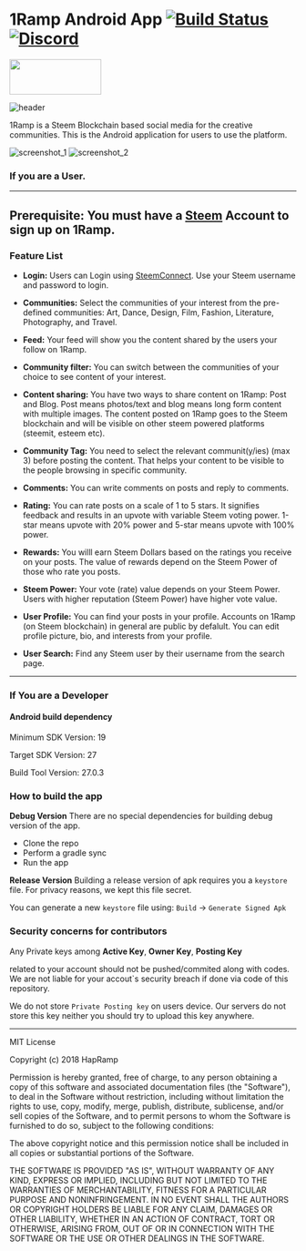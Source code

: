 # 1Ramp Android App [![Build Status](https://travis-ci.org/hapramp/1Rramp-Android.svg?branch=master)](https://travis-ci.org/hapramp/1Rramp-Android) [![Discord](https://img.shields.io/discord/456730715598618624.svg)](https://discord.gg/r9vwcHe)
[<img src="https://user-images.githubusercontent.com/10809719/45163411-05b78680-b20e-11e8-9891-f0b8b6fcf23b.png" height="62px" width="161px"/>](https://play.google.com/store/apps/details?id=com.hapramp)

![header](https://user-images.githubusercontent.com/10809719/46408112-a7a79180-c72e-11e8-8232-0b972ea4195c.png)

1Ramp is a Steem Blockchain based social media for the creative communities. This is the Android application for users to use the platform.

![screenshot_1](https://user-images.githubusercontent.com/10809719/46408113-a7a79180-c72e-11e8-8d2f-ac6771e5211d.png)
![screenshot_2](https://user-images.githubusercontent.com/10809719/46408114-a8402800-c72e-11e8-8b51-1ac3730bdb2d.png)



### If you are a User.
---
**Prerequisite:**
You must have a [Steem](https://steemit.com/) Account to sign up on 1Ramp.
---

### Feature List
 - **Login:** Users can Login using [SteemConnect](https://steemconnect.com). Use your Steem username and password to login.

 - **Communities:** Select the communities of your interest from the pre-defined communities: Art, Dance, Design, Film, Fashion, Literature, Photography, and Travel.

 - **Feed:**  Your feed will show you the content shared by the users your follow on 1Ramp.

 - **Community filter:** You can switch between the communities of your choice to see content of your interest.

 - **Content sharing:** You have two ways to share content on 1Ramp: Post and Blog. Post means photos/text and blog means long form content with multiple images. The content posted on 1Ramp goes to the Steem blockchain and will be visible on other steem powered platforms (steemit, esteem etc).

 - **Community Tag:** You need to select the relevant communit(y/ies) (max 3) before posting the content. That helps your content to be visible to the people browsing in specific community.

 - **Comments:**  You can write comments on posts and reply to comments.

 - **Rating:** You can rate posts on a scale of 1 to 5 stars. It signifies feedback and results in an upvote with variable Steem voting power. 1-star means upvote with 20% power and 5-star means upvote with 100% power.

 - **Rewards:** You willl earn Steem Dollars based on the ratings you receive on your posts. The value of rewards depend on the Steem Power of those who rate you posts.

 - **Steem Power:** Your vote (rate) value depends on your Steem Power. Users with higher reputation (Steem Power) have higher vote value.

 - **User Profile:** You can find your posts in your profile. Accounts on 1Ramp (on Steem blockchain) in general are public by defalult. You can edit profile picture, bio, and interests from your profile.

 - **User Search:** Find any Steem user by their username from the search page.

---

### If You are a Developer

#### Android build dependency

 Minimum SDK Version: 19
 
 Target SDK Version: 27
 
 Build Tool Version: 27.0.3
 
 ### How to build the app
 
 **Debug Version**
 There are no special dependencies for building debug version of the app.
  - Clone the repo 
  - Perform a gradle sync
  - Run the app
 
 **Release Version**
 Building a release version of apk requires you a `keystore` file.
 For privacy reasons, we kept this file secret.
 
 You can generate a new `keystore` file using:
 `Build` -> `Generate Signed Apk`

### Security concerns for contributors
Any Private keys among 
**Active Key**,
**Owner Key**,
**Posting Key**

related to your account should not be pushed/commited along with codes. We are not liable for your accout`s security breach if done via code of this repository.

We do not store `Private Posting key` on users device.
Our servers do not store this key neither you should try to upload this key anywhere.

---

MIT License

Copyright (c) 2018 HapRamp

Permission is hereby granted, free of charge, to any person obtaining a copy
of this software and associated documentation files (the "Software"), to deal
in the Software without restriction, including without limitation the rights
to use, copy, modify, merge, publish, distribute, sublicense, and/or sell
copies of the Software, and to permit persons to whom the Software is
furnished to do so, subject to the following conditions:

The above copyright notice and this permission notice shall be included in all
copies or substantial portions of the Software.

THE SOFTWARE IS PROVIDED "AS IS", WITHOUT WARRANTY OF ANY KIND, EXPRESS OR
IMPLIED, INCLUDING BUT NOT LIMITED TO THE WARRANTIES OF MERCHANTABILITY,
FITNESS FOR A PARTICULAR PURPOSE AND NONINFRINGEMENT. IN NO EVENT SHALL THE
AUTHORS OR COPYRIGHT HOLDERS BE LIABLE FOR ANY CLAIM, DAMAGES OR OTHER
LIABILITY, WHETHER IN AN ACTION OF CONTRACT, TORT OR OTHERWISE, ARISING FROM,
OUT OF OR IN CONNECTION WITH THE SOFTWARE OR THE USE OR OTHER DEALINGS IN THE
SOFTWARE.

